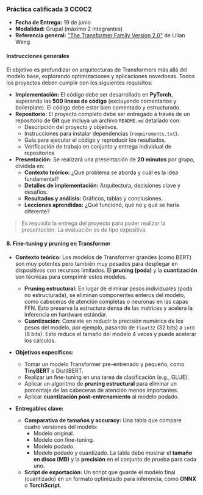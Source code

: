 ### **Práctica calificada 3 CC0C2**

- **Fecha de Entrega:** 19 de junio
- **Modalidad:** Grupal (máximo 2 integrantes)
- **Referencia general:** ["The Transformer Family Version 2.0"](https://lilianweng.github.io/posts/2023-01-27-the-transformer-family-v2/) de Lilian Weng

#### **Instrucciones generales**

El objetivo es profundizar en arquitecturas de Transformers más allá del modelo base, explorando optimizaciones y aplicaciones novedosas. Todos los proyectos deben cumplir con los siguientes requisitos:

* **Implementación:** El código debe ser desarrollado en **PyTorch**, superando las **500 líneas de código** (excluyendo comentarios y boilerplate). El código debe estar bien comentado y estructurado.
* **Repositorio:** El proyecto completo debe ser entregado a través de un repositorio de **Git**  que incluya un archivo `README.md` detallado con:
    * Descripción del proyecto y objetivos.
    * Instrucciones para instalar dependencias (`requirements.txt`).
    * Guía para ejecutar el código y reproducir los resultados.
    * Verificación de trabajo en conjunto y entrega individual de repositorios
* **Presentación:** Se realizará una presentación de **20 minutos** por grupo, dividida en:
    * **Contexto teórico:** ¿Qué problema se aborda y cuál es la idea fundamental?
    * **Detalles de implementación:** Arquitectura, decisiones clave y desafíos.
    * **Resultados y análisis:** Gráficos, tablas y conclusiones.
    * **Lecciones aprendidas:** ¿Qué funcionó, qué no y qué se haría diferente?

> Es requisito la entrega del proyecto para poder realizar la presentación. La evaluación es de tipo expositiva.

#### **8. Fine-tuning y pruning en Transformer**

* **Contexto teórico:**
    Los modelos de Transformer grandes (como BERT) son muy potentes pero también muy pesados para desplegar en dispositivos con recursos limitados. El **pruning (poda)** y la **cuantización** son técnicas para comprimir estos modelos.
    * **Pruning estructural:** En lugar de eliminar pesos individuales (poda no estructurada), se eliminan componentes enteros del modelo, como cabeceras de atención completas o neuronas en las capas FFN. Esto preserva la estructura densa de las matrices y acelera la inferencia en hardware estándar.
    * **Cuantización:** Consiste en reducir la precisión numérica de los pesos del modelo, por ejemplo, pasando de `float32` (32 bits) a `int8` (8 bits). Esto reduce el tamaño del modelo 4 veces y puede acelerar los cálculos.

* **Objetivos específicos:**
    -  Tomar un modelo Transformer pre-entrenado y pequeño, como **TinyBERT** o DistilBERT.
    -  Realizar un fine-tuning en una tarea de clasificación (e.g., GLUE).
    -  Aplicar un algoritmo de **pruning estructural** para eliminar un porcentaje de las cabeceras de atención menos importantes.
    -  Aplicar **cuantización post-entrenamiento** al modelo podado.

* **Entregables clave:**
    * **Comparativa de tamaños y accuracy:** Una tabla que compare cuatro versiones del modelo:
        -  Modelo original.
        -  Modelo con fine-tuning.
        -  Modelo podado.
        -  Modelo podado y cuantizado.
        La tabla debe mostrar el **tamaño en disco (MB)** y la **precisión** en el conjunto de prueba para cada uno.
    * **Script de exportación:** Un script que guarde el modelo final (cuantizado) en un formato optimizado para inferencia, como **ONNX** o **TorchScript**.